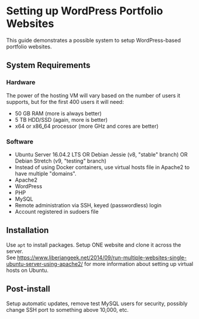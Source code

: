 # Setting up WordPress Portfolio Websites

This guide demonstrates a possible system to setup WordPress-based portfolio websites. 

## System Requirements
### Hardware
The power of the hosting VM will vary based on the number of users it supports, but for the first 400 users it will need:

- 50 GB RAM (more is always better)
- 5 TB HDD/SSD (again, more is better)
- x64 or x86_64 processor (more GHz and cores are better)

### Software

- Ubuntu Server 16.04.2 LTS OR Debian Jessie (v8, "stable" branch) OR Debian Stretch (v9, "testing" branch)
- Instead of using Docker containers, use virtual hosts file in Apache2 to have multiple "domains". 
- Apache2
- WordPress
- PHP
- MySQL
- Remote administration via SSH, keyed (passwordless) login
- Account registered in sudoers file

## Installation

Use `apt` to install packages. Setup ONE website and clone it across the server.  
See https://www.liberiangeek.net/2014/09/run-multiple-websites-single-ubuntu-server-using-apache2/ for more information about setting up virtual hosts on Ubuntu. 

## Post-install

Setup automatic updates, remove test MySQL users for security, possibly change SSH port to something above 10,000, etc. 

